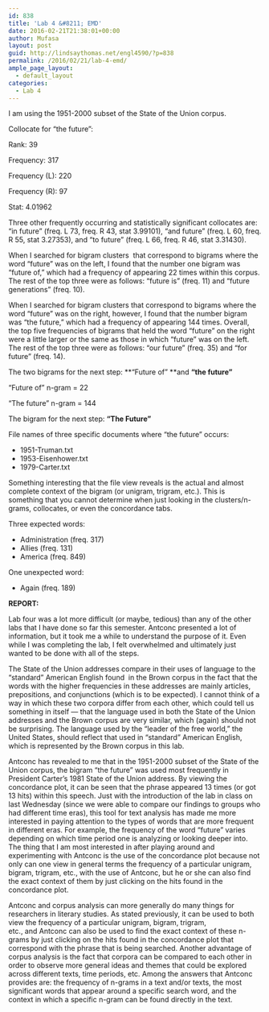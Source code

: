 ```yaml
---
id: 838
title: 'Lab 4 &#8211; EMD'
date: 2016-02-21T21:38:01+00:00
author: Mufasa
layout: post
guid: http://lindsaythomas.net/engl4590/?p=838
permalink: /2016/02/21/lab-4-emd/
ample_page_layout:
  - default_layout
categories:
  - Lab 4
---
```

I am using the 1951-2000 subset of the State of the Union corpus.

Collocate for &#8220;the future&#8221;:

Rank: 39

Frequency: 317

Frequency (L): 220

Frequency (R): 97

Stat: 4.01962

Three other frequently occurring and statistically significant collocates are: &#8220;in future&#8221; (freq. L 73, freq. R 43, stat 3.99101), &#8220;and future&#8221; (freq. L 60, freq. R 55, stat 3.27353), and &#8220;to future&#8221; (freq. L 66, freq. R 46, stat 3.31430).

When I searched for bigram clusters  that correspond to bigrams where the word &#8220;future&#8221; was on the left, I found that the number one bigram was &#8220;future of,&#8221; which had a frequency of appearing 22 times within this corpus. The rest of the top three were as follows: &#8220;future is&#8221; (freq. 11) and &#8220;future generations&#8221; (freq. 10).

When I searched for bigram clusters that correspond to bigrams where the word &#8220;future&#8221; was on the right, however, I found that the number bigram was &#8220;the future,&#8221; which had a frequency of appearing 144 times. Overall, the top five frequencies of bigrams that held the word &#8220;future&#8221; on the right were a little larger or the same as those in which &#8220;future&#8221; was on the left. The rest of the top three were as follows: &#8220;our future&#8221; (freq. 35) and &#8220;for future&#8221; (freq. 14).

The two bigrams for the next step: **&#8220;Future of&#8221; **and **&#8220;the future&#8221;**

&#8220;Future of&#8221; n-gram = 22

&#8220;The future&#8221; n-gram = 144

The bigram for the next step: **&#8220;The Future&#8221;**

File names of three specific documents where &#8220;the future&#8221; occurs:

  * 1951-Truman.txt
  * 1953-Eisenhower.txt
  * 1979-Carter.txt

Something interesting that the file view reveals is the actual and almost complete context of the bigram (or unigram, trigram, etc.). This is something that you cannot determine when just looking in the clusters/n-grams, collocates, or even the concordance tabs.

Three expected words:

  * Administration (freq. 317)
  * Allies (freq. 131)
  * America (freq. 849)

One unexpected word:

  * Again (freq. 189)

**REPORT:**

Lab four was a lot more difficult (or maybe, tedious) than any of the other labs that I have done so far this semester. Antconc presented a lot of information, but it took me a while to understand the purpose of it. Even while I was completing the lab, I felt overwhelmed and ultimately just wanted to be done with all of the steps.

The State of the Union addresses compare in their uses of language to the &#8220;standard&#8221; American English found  in the Brown corpus in the fact that the words with the higher frequencies in these addresses are mainly articles, prepositions, and conjunctions (which is to be expected). I cannot think of a way in which these two corpora differ from each other, which could tell us something in itself &#8212; that the language used in both the State of the Union addresses and the Brown corpus are very similar, which (again) should not be surprising. The language used by the &#8220;leader of the free world,&#8221; the United States, should reflect that used in &#8220;standard&#8221; American English, which is represented by the Brown corpus in this lab.

Antconc has revealed to me that in the 1951-2000 subset of the State of the Union corpus, the bigram &#8220;the future&#8221; was used most frequently in President Carter&#8217;s 1981 State of the Union address. By viewing the concordance plot, it can be seen that the phrase appeared 13 times (or got 13 hits) within this speech. Just with the introduction of the lab in class on last Wednesday (since we were able to compare our findings to groups who had different time eras), this tool for text analysis has made me more interested in paying attention to the types of words that are more frequent in different eras. For example, the frequency of the word &#8220;future&#8221; varies depending on which time period one is analyzing or looking deeper into. The thing that I am most interested in after playing around and experimenting with Antconc is the use of the concordance plot because not only can one view in general terms the frequency of a particular unigram, bigram, trigram, etc., with the use of Antconc, but he or she can also find the exact context of them by just clicking on the hits found in the concordance plot.

Antconc and corpus analysis can more generally do many things for researchers in literary studies. As stated previously, it can be used to both view the frequency of a particular unigram, bigram, trigram, etc., and Antconc can also be used to find the exact context of these n-grams by just clicking on the hits found in the concordance plot that correspond with the phrase that is being searched. Another advantage of corpus analysis is the fact that corpora can be compared to each other in order to observe more general ideas and themes that could be explored across different texts, time periods, etc. Among the answers that Antconc provides are: the frequency of n-grams in a text and/or texts, the most significant words that appear around a specific search word, and the context in which a specific n-gram can be found directly in the text.
